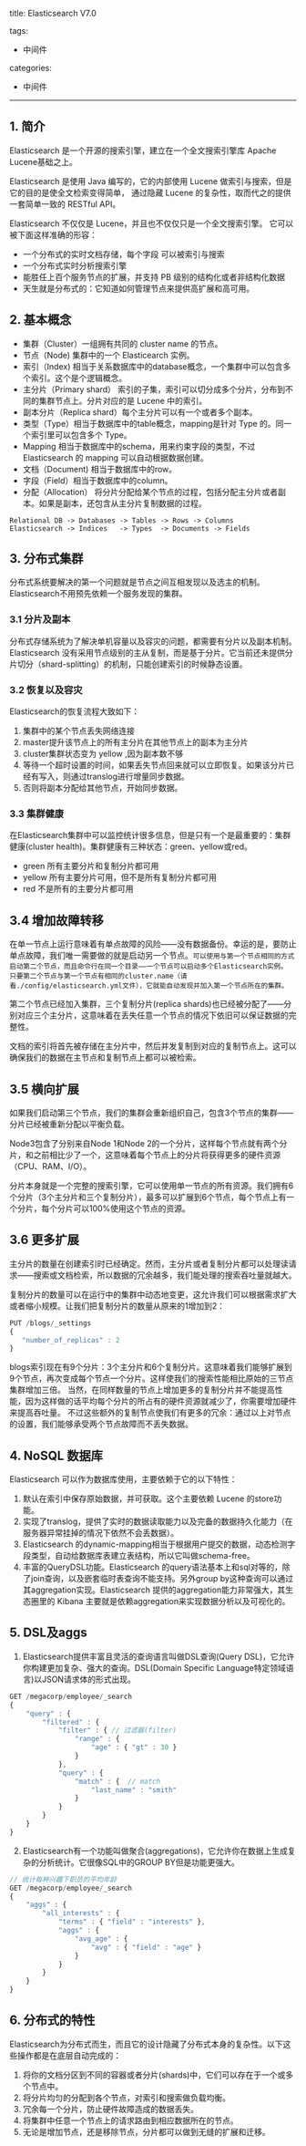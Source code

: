 title: Elasticsearch V7.0

tags:
  - 中间件

categories:
  - 中间件

---
## 1. 简介
Elasticsearch 是一个开源的搜索引擎，建立在一个全文搜索引擎库 Apache Lucene基础之上。

Elasticsearch 是使用 Java 编写的，它的内部使用 Lucene 做索引与搜索，但是它的目的是使全文检索变得简单， 通过隐藏 Lucene 的复杂性，取而代之的提供一套简单一致的 RESTful API。

Elasticsearch 不仅仅是 Lucene，并且也不仅仅只是一个全文搜索引擎。 它可以被下面这样准确的形容：
- 一个分布式的实时文档存储，每个字段 可以被索引与搜索
- 一个分布式实时分析搜索引擎
- 能胜任上百个服务节点的扩展，并支持 PB 级别的结构化或者非结构化数据
- 天生就是分布式的：它知道如何管理节点来提供高扩展和高可用。

## 2. 基本概念
- 集群（Cluster）一组拥有共同的 cluster name 的节点。
- 节点（Node) 集群中的一个 Elasticearch 实例。
- 索引（Index) 相当于关系数据库中的database概念，一个集群中可以包含多个索引。这个是个逻辑概念。
- 主分片（Primary shard） 索引的子集，索引可以切分成多个分片，分布到不同的集群节点上。分片对应的是 Lucene 中的索引。
- 副本分片（Replica shard）每个主分片可以有一个或者多个副本。
- 类型（Type）相当于数据库中的table概念，mapping是针对 Type 的。同一个索引里可以包含多个 Type。
- Mapping 相当于数据库中的schema，用来约束字段的类型，不过 Elasticsearch 的 mapping 可以自动根据数据创建。
- 文档（Document) 相当于数据库中的row。
- 字段（Field）相当于数据库中的column。
- 分配（Allocation） 将分片分配给某个节点的过程，包括分配主分片或者副本。如果是副本，还包含从主分片复制数据的过程。

```
Relational DB -> Databases -> Tables -> Rows -> Columns
Elasticsearch -> Indices   -> Types  -> Documents -> Fields
```

## 3. 分布式集群
分布式系统要解决的第一个问题就是节点之间互相发现以及选主的机制。 Elasticsearch不用预先依赖一个服务发现的集群。
### 3.1 分片及副本
分布式存储系统为了解决单机容量以及容灾的问题，都需要有分片以及副本机制。Elasticsearch 没有采用节点级别的主从复制，而是基于分片。它当前还未提供分片切分（shard-splitting）的机制，只能创建索引的时候静态设置。

### 3.2 恢复以及容灾
Elasticsearch的恢复流程大致如下：
1. 集群中的某个节点丢失网络连接
2. master提升该节点上的所有主分片在其他节点上的副本为主分片
3. cluster集群状态变为 yellow ,因为副本数不够
4. 等待一个超时设置的时间，如果丢失节点回来就可以立即恢复。如果该分片已经有写入，则通过translog进行增量同步数据。
5. 否则将副本分配给其他节点，开始同步数据。

### 3.3 集群健康
在Elasticsearch集群中可以监控统计很多信息，但是只有一个是最重要的：集群健康(cluster health)。集群健康有三种状态：green、yellow或red。
- green	所有主要分片和复制分片都可用
- yellow	所有主要分片可用，但不是所有复制分片都可用
- red	不是所有的主要分片都可用

## 3.4 增加故障转移
在单一节点上运行意味着有单点故障的风险——没有数据备份。幸运的是，要防止单点故障，我们唯一需要做的就是启动另一个节点。`可以使用与第一个节点相同的方式启动第二个节点，而且命令行在同一个目录——一个节点可以启动多个Elasticsearch实例。
只要第二个节点与第一个节点有相同的cluster.name（请看./config/elasticsearch.yml文件），它就能自动发现并加入第一个节点所在的集群。`

第二个节点已经加入集群，三个复制分片(replica shards)也已经被分配了——分别对应三个主分片，这意味着在丢失任意一个节点的情况下依旧可以保证数据的完整性。

文档的索引将首先被存储在主分片中，然后并发复制到对应的复制节点上。这可以确保我们的数据在主节点和复制节点上都可以被检索。

## 3.5 横向扩展
如果我们启动第三个节点，我们的集群会重新组织自己，包含3个节点的集群——分片已经被重新分配以平衡负载。

Node3包含了分别来自Node 1和Node 2的一个分片，这样每个节点就有两个分片，和之前相比少了一个，这意味着每个节点上的分片将获得更多的硬件资源（CPU、RAM、I/O）。

分片本身就是一个完整的搜索引擎，它可以使用单一节点的所有资源。我们拥有6个分片（3个主分片和三个复制分片），最多可以扩展到6个节点，每个节点上有一个分片，每个分片可以100%使用这个节点的资源。

## 3.6 更多扩展
主分片的数量在创建索引时已经确定。然而，主分片或者复制分片都可以处理读请求——搜索或文档检索，所以数据的冗余越多，我们能处理的搜索吞吐量就越大。

复制分片的数量可以在运行中的集群中动态地变更，这允许我们可以根据需求扩大或者缩小规模。让我们把复制分片的数量从原来的1增加到2：
```js
PUT /blogs/_settings
{
   "number_of_replicas" : 2
}
```
blogs索引现在有9个分片：3个主分片和6个复制分片。这意味着我们能够扩展到9个节点，再次变成每个节点一个分片。这样使我们的搜索性能相比原始的三节点集群增加三倍。
当然，在同样数量的节点上增加更多的复制分片并不能提高性能，因为这样做的话平均每个分片的所占有的硬件资源就减少了，你需要增加硬件来提高吞吐量。
不过这些额外的复制节点使我们有更多的冗余：通过以上对节点的设置，我们能够承受两个节点故障而不丢失数据。

## 4. NoSQL 数据库
Elasticsearch 可以作为数据库使用，主要依赖于它的以下特性：
1. 默认在索引中保存原始数据，并可获取。这个主要依赖 Lucene 的store功能。
2. 实现了translog，提供了实时的数据读取能力以及完备的数据持久化能力（在服务器异常挂掉的情况下依然不会丢数据）。
3. Elasticsearch 的dynamic-mapping相当于根据用户提交的数据，动态检测字段类型，自动给数据库表建立表结构，所以它叫做schema-free。
4. 丰富的QueryDSL功能。Elasticsearch 的query语法基本上和sql对等的，除了join查询，以及嵌套临时表查询不能支持。另外group by这种查询可以通过其aggregation实现。Elasticsearch 提供的aggregation能力非常强大，其生态圈里的 Kibana 主要就是依赖aggregation来实现数据分析以及可视化的。

## 5. DSL及aggs
1. Elasticsearch提供丰富且灵活的查询语言叫做DSL查询(Query DSL)，它允许你构建更加复杂、强大的查询。DSL(Domain Specific Language特定领域语言)以JSON请求体的形式出现。

```js
GET /megacorp/employee/_search
{
    "query" : {
        "filtered" : {
            "filter" : { // 过滤器(filter)
                "range" : {
                    "age" : { "gt" : 30 }
                }
            },
            "query" : {
                "match" : {  // match
                    "last_name" : "smith"
                }
            }
        }
    }
}
```
2. Elasticsearch有一个功能叫做聚合(aggregations)，它允许你在数据上生成复杂的分析统计。它很像SQL中的GROUP BY但是功能更强大。

```js
// 统计每种兴趣下职员的平均年龄
GET /megacorp/employee/_search
{
    "aggs" : {
        "all_interests" : {
            "terms" : { "field" : "interests" },
            "aggs" : {
                "avg_age" : {
                    "avg" : { "field" : "age" }
                }
            }
        }
    }
}
```
## 6. 分布式的特性
Elasticsearch为分布式而生，而且它的设计隐藏了分布式本身的复杂性。以下这些操作都是在底层自动完成的：
1. 将你的文档分区到不同的容器或者分片(shards)中，它们可以存在于一个或多个节点中。
2. 将分片均匀的分配到各个节点，对索引和搜索做负载均衡。
3. 冗余每一个分片，防止硬件故障造成的数据丢失。
4. 将集群中任意一个节点上的请求路由到相应数据所在的节点。
5. 无论是增加节点，还是移除节点，分片都可以做到无缝的扩展和迁移。
